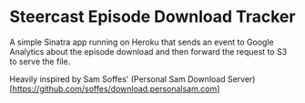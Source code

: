 # Steercast Episode Download Tracker
A simple Sinatra app running on Heroku that sends an event to Google Analytics about the episode download and then forward the request to S3 to serve the file.

Heavily inspired by Sam Soffes' (Personal Sam Download Server)[https://github.com/soffes/download.personalsam.com]